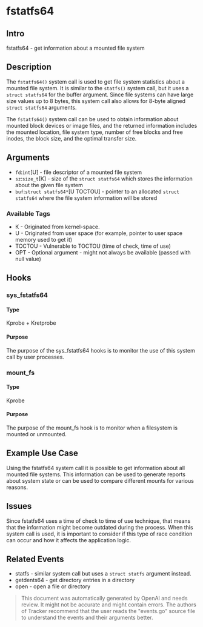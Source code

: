 
# fstatfs64

## Intro
fstatfs64 - get information about a mounted file system

## Description
The `fstatfs64()` system call is used to get file system statistics about a mounted file system. It is similar to the `statfs()` system call, but it uses a `struct statfs64` for the buffer argument. Since file systems can have large size values up to 8 bytes, this system call also allows for 8-byte aligned `struct statfs64` arguments.

The `fstatfs64()` system call can be used to obtain information about mounted block devices or image files, and the returned information includes the mounted location, file system type, number of free blocks and free inodes, the block size, and the optimal transfer size.

## Arguments
* `fd`:`int`[U] - file descriptor of a mounted file system
* `sz`:`size_t`[K] - size of the `struct statfs64` which stores the information about the given file system
* `buf`:`struct statfs64*`[U TOCTOU] - pointer to an allocated `struct statfs64` where the file system information will be stored

### Available Tags
* K - Originated from kernel-space.
* U - Originated from user space (for example, pointer to user space memory used to get it)
* TOCTOU - Vulnerable to TOCTOU (time of check, time of use)
* OPT - Optional argument - might not always be available (passed with null value)

## Hooks
### sys_fstatfs64
#### Type
Kprobe + Kretprobe
#### Purpose
The purpose of the sys_fstatfs64 hooks is to monitor the use of this system call by user processes.

### mount_fs
#### Type
Kprobe
#### Purpose
The purpose of the mount_fs hook is to monitor when a filesystem is mounted or unmounted.

## Example Use Case
Using the fstatfs64 system call it is possible to get information about all mounted file systems. This information can be used to generate reports about system state or can be used to compare different mounts for various reasons.

## Issues
Since fstatfs64 uses a time of check to time of use technique, that means that the information might become outdated during the process. When this system call is used, it is important to consider if this type of race condition can occur and how it affects the application logic.

## Related Events
* statfs - similar system call but uses a `struct statfs` argument instead.
* getdents64 - get directory entries in a directory
* open - open a file or directory

> This document was automatically generated by OpenAI and needs review. It might
> not be accurate and might contain errors. The authors of Tracker recommend that
> the user reads the "events.go" source file to understand the events and their
> arguments better.

